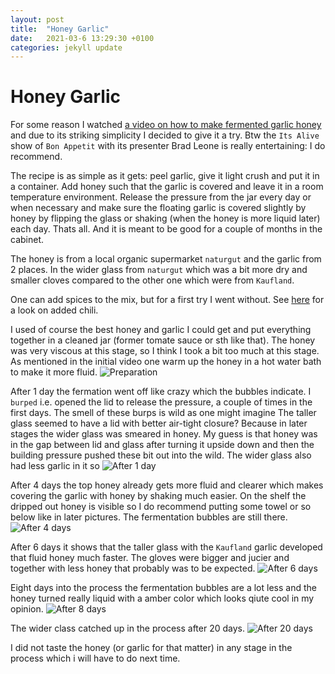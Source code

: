 ```yaml
---
layout: post
title:  "Honey Garlic"
date:   2021-03-6 13:29:30 +0100
categories: jekyll update
---
```


# Honey Garlic

For some reason I watched [a video on how to make fermented garlic honey](https://www.youtube.com/watch?v=XLVxVQ8O0s4) and due to its striking simplicity I decided to give it a try. Btw the `Its Alive` show of `Bon Appetit` with its presenter Brad Leone is really entertaining: I do recommend.

The recipe is as simple as it gets: peel garlic, give it light crush and put it in a container. Add honey such that the garlic is covered and leave it in a room temperature environment. Release the pressure from the jar every day or when necessary and make sure the floating garlic is covered slightly by honey by flipping the glass or shaking (when the honey is more liquid later) each day. Thats all. And it is meant to be good for a couple of months in the cabinet.

The honey is from a local organic supermarket `naturgut` and the garlic from 2 places. In the wider glass from `naturgut` which was a bit more dry and smaller cloves compared to the other one which were from `Kaufland`.

One can add spices to the mix, but for a first try I went without. See [here](https://youtu.be/F18w7YoV1jE?t=512) for a look on added chili.

I used of course the best honey and garlic I could get and put everything together in a cleaned jar (former tomate sauce or sth like that). The honey was very viscous at this stage, so I think I took a bit too much at this stage. As mentioned in the initial video one warm up the honey in a hot water bath to make it more fluid.
![Preparation](/assets/2021-03-06-honey-garlic/preparation.jpg)

After 1 day the fermation went off like crazy which the bubbles indicate. I `burped` i.e. opened the lid to release the pressure, a couple of times in the first days.
The smell of these burps is wild as one might imagine 
The taller glass seemed to have a lid with better air-tight closure? Because in later stages the wider glass was smeared in honey.
My guess is that honey was in the gap between lid and glass after turning it upside down and then the building pressure pushed these bit out into the wild. 
The wider glass also had less garlic in it so 
![After 1 day](/assets/2021-03-06-honey-garlic/1day.jpg)

After 4 days the top honey already gets more fluid and clearer which makes covering the garlic with honey by shaking much easier. On the shelf the dripped out honey is visible so I do recommend putting some towel or so below like in later pictures. The fermentation bubbles are still there. 
![After 4 days](/assets/2021-03-06-honey-garlic/4days.jpg)

After 6 days it shows that the taller glass with the `Kaufland` garlic developed that fluid honey much faster. The gloves were bigger and jucier and together with less honey that probably was to be expected.
![After 6 days](/assets/2021-03-06-honey-garlic/6days.jpg)

<!---
![After 6 days](/assets/2021-03-06-honey-garlic/6days_2.jpg)
--->

Eight days into the process the fermentation bubbles are a lot less and the honey turned really liquid with a amber color which looks qiute cool in my opinion.
![After 8 days](/assets/2021-03-06-honey-garlic/8days.jpg)

The wider class catched up in the process after 20 days.
![After 20 days](/assets/2021-03-06-honey-garlic/20days.jpg)

I did not taste the honey (or garlic for that matter) in any stage in the process which i will have to do next time.
